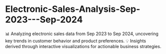 # Electronic-Sales-Analysis-Sep-2023---Sep-2024
📊 Analyzing electronic sales data from Sep 2023 to Sep 2024, uncovering key trends in customer behavior and product preferences. 💡 Insights derived through interactive visualizations for actionable business strategies.
